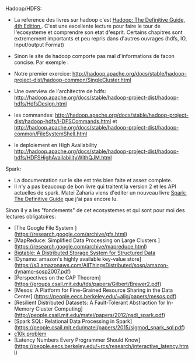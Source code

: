 Hadoop/HDFS:

- La reference des livres sur hadoop c'est [Hadoop: The Definitive Guide, 4th Edition ](http://shop.oreilly.com/product/0636920033448.do). C'est une excellente lecture pour faire le tour de l'ecosysteme et comprendre son etat d'esprit.
Certains chapitres sont extremement importants et peu repris dans d'autres ouvrages (hdfs, IO, Input/output Format)

- Sinon le site de hadoop comporte pas mal d'informations de facon concise. Par exemple :
 - Notre premier exercice: http://hadoop.apache.org/docs/stable/hadoop-project-dist/hadoop-common/SingleCluster.html
 - Une overview de l'architectre de hdfs: http://hadoop.apache.org/docs/stable/hadoop-project-dist/hadoop-hdfs/HdfsDesign.html
 - les commandes: http://hadoop.apache.org/docs/stable/hadoop-project-dist/hadoop-hdfs/HDFSCommands.html et http://hadoop.apache.org/docs/stable/hadoop-project-dist/hadoop-common/FileSystemShell.html
 - le deploiement en High Availability http://hadoop.apache.org/docs/stable/hadoop-project-dist/hadoop-hdfs/HDFSHighAvailabilityWithQJM.html
 
 
Spark:
- La documentation sur le site est trés bien faite et assez complete.
- Il n'y a pas beaucoup de bon livre qui traitent la version 2 et les API actuelles de spark. Matei Zaharia viens d'editer un nouveau livre [Spark: The Definitive Guide](http://shop.oreilly.com/product/0636920034957.do) que j'ai pas encore lu.

Sinon il y a les "fondements" de cet ecosystemes et qui sont pour moi des lectures obligatoires:
 - [The Google File System ] (https://research.google.com/archive/gfs.html)
 - [MapReduce: Simplified Data Processing on Large Clusters ] (https://research.google.com/archive/mapreduce.html)
 - [Bigtable: A Distributed Storage System for Structured Data](https://research.google.com/archive/bigtable.html)
 - [Dynamo: amazon's highly available key-value store] (https://s3.amazonaws.com/AllThingsDistributed/sosp/amazon-dynamo-sosp2007.pdf)
 - [Perspectives on the CAP Theorem] (https://groups.csail.mit.edu/tds/papers/Gilbert/Brewer2.pdf)
 - [Mesos: A Platform for Fine-Grained Resource Sharing in the Data Center] (https://people.eecs.berkeley.edu/~alig/papers/mesos.pdf)
 - [Resilient Distributed Datasets: A Fault-Tolerant Abstraction for In-Memory Cluster Computing] (http://people.csail.mit.edu/matei/papers/2012/nsdi_spark.pdf)
 - [Spark SQL: Relational Data Processing in Spark] (https://people.csail.mit.edu/matei/papers/2015/sigmod_spark_sql.pdf)
 - [c10k problem](http://www.kegel.com/c10k.html)
 - [Latency Numbers Every Programmer Should Know] (https://people.eecs.berkeley.edu/~rcs/research/interactive_latency.html)
